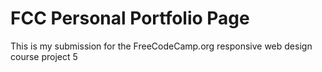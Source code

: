 # FCC Personal Portfolio Page
This is my submission for the FreeCodeCamp.org responsive web design course project 5

